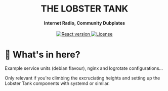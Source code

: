 <h1 align="center">THE LOBSTER TANK</h1>

<p align="center">

</p>

<h4 align="center">Internet Radio, Community Dubplates</h4>

<p align="center">
  <a href="https://reactjs.org/">
    <img src="https://badgen.net/badge/React/18.2.0/cyan" 
         alt="React version" />
  </a>

               
  <a href="./LICENSE">
    <img src="https://badgen.net/badge/license/MIT/blue"
         alt="License">
  </a>
</p>


<p align="center">

</p>

# 🦞 What's in here?

Example service units (debian flavour), nginx and logrotate configurations...

Only relevant if you're climbing the excruciating heights and setting up the Lobster Tank components with systemd or similar.

